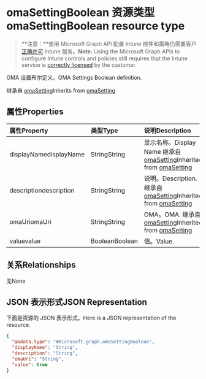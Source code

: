 # <a name="omasettingboolean-resource-type"></a><span data-ttu-id="75bb4-101">omaSettingBoolean 资源类型</span><span class="sxs-lookup"><span data-stu-id="75bb4-101">omaSettingBoolean resource type</span></span>

> <span data-ttu-id="75bb4-102">**注意：**使用 Microsoft Graph API 配置 Intune 控件和策略仍需要客户[正确许可](https://go.microsoft.com/fwlink/?linkid=839381) Intune 服务。</span><span class="sxs-lookup"><span data-stu-id="75bb4-102">**Note:** Using the Microsoft Graph APIs to configure Intune controls and policies still requires that the Intune service is [correctly licensed](https://go.microsoft.com/fwlink/?linkid=839381) by the customer.</span></span>

<span data-ttu-id="75bb4-103">OMA 设置布尔定义。</span><span class="sxs-lookup"><span data-stu-id="75bb4-103">OMA Settings Boolean definition.</span></span>

<span data-ttu-id="75bb4-104">继承自 [omaSetting](../resources/intune_deviceconfig_omasetting.md)</span><span class="sxs-lookup"><span data-stu-id="75bb4-104">Inherits from [omaSetting](../resources/intune_deviceconfig_omasetting.md)</span></span>

## <a name="properties"></a><span data-ttu-id="75bb4-105">属性</span><span class="sxs-lookup"><span data-stu-id="75bb4-105">Properties</span></span>
|<span data-ttu-id="75bb4-106">属性</span><span class="sxs-lookup"><span data-stu-id="75bb4-106">Property</span></span>|<span data-ttu-id="75bb4-107">类型</span><span class="sxs-lookup"><span data-stu-id="75bb4-107">Type</span></span>|<span data-ttu-id="75bb4-108">说明</span><span class="sxs-lookup"><span data-stu-id="75bb4-108">Description</span></span>|
|:---|:---|:---|
|<span data-ttu-id="75bb4-109">displayName</span><span class="sxs-lookup"><span data-stu-id="75bb4-109">displayName</span></span>|<span data-ttu-id="75bb4-110">String</span><span class="sxs-lookup"><span data-stu-id="75bb4-110">String</span></span>|<span data-ttu-id="75bb4-111">显示名称。</span><span class="sxs-lookup"><span data-stu-id="75bb4-111">Display Name</span></span> <span data-ttu-id="75bb4-112">继承自 [omaSetting](../resources/intune_deviceconfig_omasetting.md)</span><span class="sxs-lookup"><span data-stu-id="75bb4-112">Inherited from [omaSetting](../resources/intune_deviceconfig_omasetting.md)</span></span>|
|<span data-ttu-id="75bb4-113">description</span><span class="sxs-lookup"><span data-stu-id="75bb4-113">description</span></span>|<span data-ttu-id="75bb4-114">String</span><span class="sxs-lookup"><span data-stu-id="75bb4-114">String</span></span>|<span data-ttu-id="75bb4-115">说明。</span><span class="sxs-lookup"><span data-stu-id="75bb4-115">Description.</span></span> <span data-ttu-id="75bb4-116">继承自 [omaSetting](../resources/intune_deviceconfig_omasetting.md)</span><span class="sxs-lookup"><span data-stu-id="75bb4-116">Inherited from [omaSetting](../resources/intune_deviceconfig_omasetting.md)</span></span>|
|<span data-ttu-id="75bb4-117">omaUri</span><span class="sxs-lookup"><span data-stu-id="75bb4-117">omaUri</span></span>|<span data-ttu-id="75bb4-118">String</span><span class="sxs-lookup"><span data-stu-id="75bb4-118">String</span></span>|<span data-ttu-id="75bb4-119">OMA。</span><span class="sxs-lookup"><span data-stu-id="75bb4-119">OMA.</span></span> <span data-ttu-id="75bb4-120">继承自 [omaSetting](../resources/intune_deviceconfig_omasetting.md)</span><span class="sxs-lookup"><span data-stu-id="75bb4-120">Inherited from [omaSetting](../resources/intune_deviceconfig_omasetting.md)</span></span>|
|<span data-ttu-id="75bb4-121">value</span><span class="sxs-lookup"><span data-stu-id="75bb4-121">value</span></span>|<span data-ttu-id="75bb4-122">Boolean</span><span class="sxs-lookup"><span data-stu-id="75bb4-122">Boolean</span></span>|<span data-ttu-id="75bb4-123">值。</span><span class="sxs-lookup"><span data-stu-id="75bb4-123">Value.</span></span>|

## <a name="relationships"></a><span data-ttu-id="75bb4-124">关系</span><span class="sxs-lookup"><span data-stu-id="75bb4-124">Relationships</span></span>
<span data-ttu-id="75bb4-125">无</span><span class="sxs-lookup"><span data-stu-id="75bb4-125">None</span></span>
## <a name="json-representation"></a><span data-ttu-id="75bb4-126">JSON 表示形式</span><span class="sxs-lookup"><span data-stu-id="75bb4-126">JSON Representation</span></span>
<span data-ttu-id="75bb4-127">下面是资源的 JSON 表示形式。</span><span class="sxs-lookup"><span data-stu-id="75bb4-127">Here is a JSON representation of the resource.</span></span>
<!-- {
  "blockType": "resource",
  "keyProperty": "id",
  "@odata.type": "microsoft.graph.omaSettingBoolean"
}
-->
``` json
{
  "@odata.type": "#microsoft.graph.omaSettingBoolean",
  "displayName": "String",
  "description": "String",
  "omaUri": "String",
  "value": true
}
```



